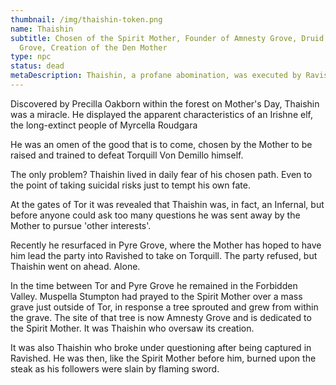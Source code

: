 ```yaml
---
thumbnail: /img/thaishin-token.png
name: Thaishin
subtitle: Chosen of the Spirit Mother, Founder of Amnesty Grove, Druid of Wolf
  Grove, Creation of the Den Mother
type: npc
status: dead
metaDescription: Thaishin, a profane abomination, was executed by Ravished for rebellion.
---
```

Discovered by Precilla Oakborn within the forest on Mother's Day, Thaishin was a miracle. He displayed the apparent characteristics of an Irishne elf, the long-extinct people of Myrcella Roudgara 

He was an omen of the good that is to come, chosen by the Mother to be raised and trained to defeat Torquill Von Demillo himself.

The only problem? Thaishin lived in daily fear of his chosen path. Even to the point of taking suicidal risks just to tempt his own fate.

At the gates of Tor it was revealed that Thaishin was, in fact, an Infernal, but before anyone could ask too many questions he was sent away by the Mother to pursue 'other interests'.

Recently he resurfaced in Pyre Grove, where the Mother has hoped to have him lead the party into Ravished to take on Torquill. The party refused, but Thaishin went on ahead. Alone.

In the time between Tor and Pyre Grove he remained in the Forbidden Valley. Muspella Stumpton had prayed to the Spirit Mother over a mass grave just outside of Tor, in response a tree sprouted and grew from within the grave. The site of that tree is now Amnesty Grove and is dedicated to the Spirit Mother. It was Thaishin who oversaw its creation.

I﻿t was also Thaishin who broke under questioning after being captured in Ravished. He was then, like the Spirit Mother before him, burned upon the steak as his followers were slain by flaming sword.